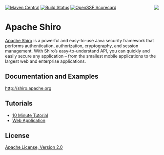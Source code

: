[<img src="http://shiro.apache.org/images/apache-shiro-logo.png" align="right" />](http://shiro.apache.org)

[![Maven Central](https://img.shields.io/maven-central/v/org.apache.shiro/shiro-core)](https://central.sonatype.com/artifact/org.apache.shiro/shiro-core/)
[![Build Status](https://ci-builds.apache.org/buildStatus/icon?job=Shiro%2FShiro-all%2Fmain)](https://ci-builds.apache.org/job/Shiro/job/Shiro-all/job/main/)
[![OpenSSF Scorecard](https://api.securityscorecards.dev/projects/github.com/apache/shiro/badge)](https://api.securityscorecards.dev/projects/github.com/apache/shiro)

Apache Shiro
============

[Apache Shiro](http://shiro.apache.org) is a powerful and easy-to-use Java security framework that performs
authentication, authorization, cryptography, and session management. With Shiro’s easy-to-understand API, you can
quickly and easily secure any application – from the smallest mobile applications to the largest web and enterprise
applications.

Documentation and Examples
--------------------------
http://shiro.apache.org

Tutorials
---------

* [10 Minute Tutorial](http://shiro.apache.org/10-minute-tutorial.html)
* [Web Application](http://shiro.apache.org/webapp-tutorial.html)

License
-------
[Apache License, Version 2.0](https://www.apache.org/licenses/LICENSE-2.0.txt)
